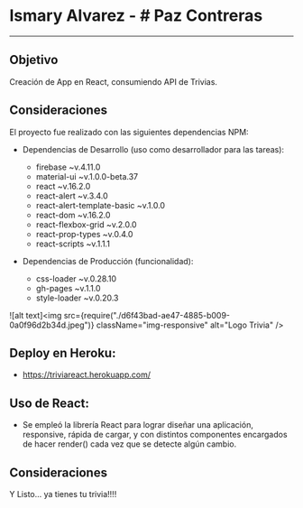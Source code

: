 # Ismary Alvarez - # Paz Contreras


***


## Objetivo

Creación de App en React, consumiendo API de Trivias.

## Consideraciones
El proyecto fue realizado con las siguientes dependencias NPM:

+ Dependencias de Desarrollo (uso como desarrollador para las tareas):
  - firebase ~v.4.11.0
  - material-ui ~v.1.0.0-beta.37
  - react ~v.16.2.0
  - react-alert ~v.3.4.0
  - react-alert-template-basic ~v.1.0.0
  - react-dom ~v.16.2.0
  - react-flexbox-grid ~v.2.0.0
  - react-prop-types ~v.0.4.0
  - react-scripts ~v.1.1.1

+ Dependencias de Producción (funcionalidad):
  - css-loader ~v.0.28.10
  - gh-pages ~v.1.1.0
  - style-loader ~v.0.20.3

![alt text]<img src={require("./d6f43bad-ae47-4885-b009-0a0f96d2b34d.jpeg")} className="img-responsive" alt="Logo Trivia" />
## Deploy en Heroku:
  - https://triviareact.herokuapp.com/ 

## Uso de React:
  - Se empleó la librería React para lograr diseñar una aplicación, responsive, rápida de cargar, y con distintos componentes encargados de hacer render() cada vez que se detecte algún cambio.


## Consideraciones

Y Listo... ya tienes tu trivia!!!! 
